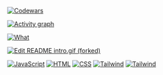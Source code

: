 [![Codewars](https://www.codewars.com/users/Afpia/badges/large)]()

[![Activity graph](https://github-readme-activity-graph.vercel.app/graph?username=Afpia&custom_title=Afpia%20Graph&theme=high-contrast)]()

[![What](https://codesandbox.io/embed/readme-intro-gif-forked-ncsjsg?fontsize=14&hidenavigation=1&theme=dark&view=preview)]()

[![Edit README intro.gif (forked)](https://codesandbox.io/static/img/play-codesandbox.svg)](https://codesandbox.io/p/sandbox/readme-intro-gif-forked-ncsjsg?file=%2Fsrc%2Fmain.js)

[![JavaScript](https://img.shields.io/badge/-JavaScript-black?style=for-the-badge&logo=javascript)]()
[![HTML](https://img.shields.io/badge/-HTML-black?style=for-the-badge&logo=html5)]()
[![CSS](https://img.shields.io/badge/-CSS-black?style=for-the-badge&logo=css3)]()
[![Tailwind](https://img.shields.io/badge/Tailwind-white?style=for-the-badge&logo=tailwindcss&logoColor=#06B6D4)]()
[![Tailwind](https://img.shields.io/badge/-Gmail-D14836?style=for-the-badge&logo=Gmail&logoColor=white)]()

